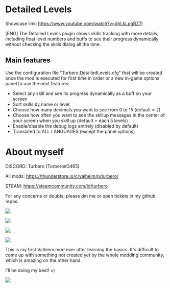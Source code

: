 # Detailed Levels

Showcase link: https://www.youtube.com/watch?v=dhLkLpgBZ7I

[ENG]
The Detailed Levels plugin shows skills tracking with more details, including float level numbers and buffs to see their progress dynamically without checking the skills dialog all the time.

## Main features

Use the configuration file "Turbero.DetailedLevels.cfg" that will be created once the mod is executed for first time in order or a new in-game options panel to use the next features:
* Select any skill and see its progress dynamically as a buff on your screen
* Sort skills by name or level
* Choose how many decimals you want to see from 0 to 15 (default = 2)
* Choose how often you want to see the skillup messages in the center of your screen when you skill up (default = each 5 levels)
* Enable/disable the debug logs entirely (disabled by default)
* Translated to ALL LANGUAGES (except the panel options)

# About myself

DISCORD: Turbero (Turbero#3465)

All mods: https://thunderstore.io/c/valheim/p/turbero/

STEAM: https://steamcommunity.com/id/turbero

For any concerns or doubts, please dm me or open tickets in my github repos.

![](https://i.imgur.com/NZL01R2.png)

![](https://i.imgur.com/njEVO6d.jpeg)

![](https://i.imgur.com/e1vTjP5.jpeg)

![](https://i.imgur.com/7WlUZTQ.jpeg)

This is my first Valheim mod ever after learning the basics. It's difficult to come up with something not created yet by the whole modding community, which is amazing on the other hand.

I'll be doing my best! =)

<a href="https://discord.gg/y67YeVw62K"><img src="https://i.imgur.com/A9b3EGB.png"></a>